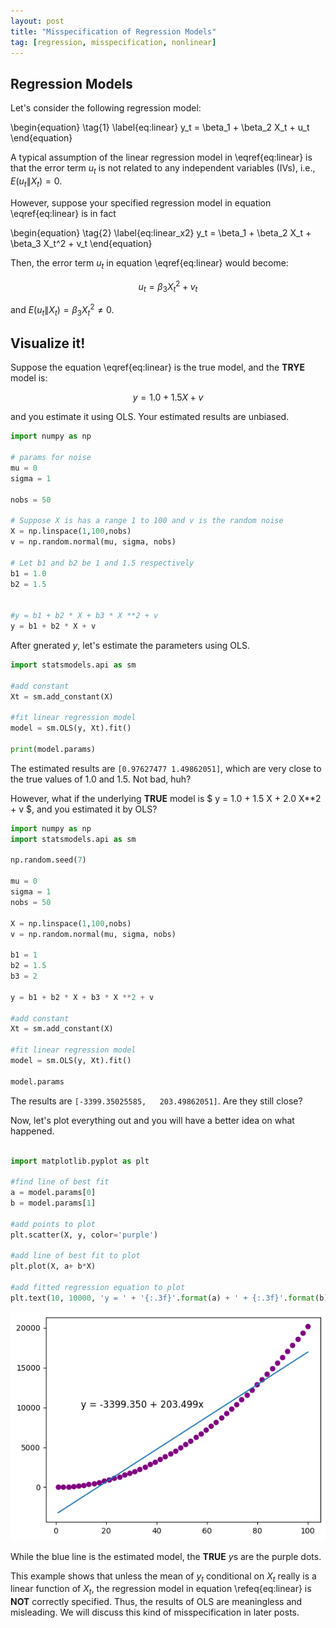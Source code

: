 ```yaml
---
layout: post
title: "Misspecification of Regression Models"
tag: [regression, misspecification, nonlinear]
---
```


## Regression Models

Let's consider the following regression model:

\begin{equation}
\tag{1}
\label{eq:linear}
y_t = \beta_1 + \beta_2 X_t + u_t
\end{equation}

A typical assumption of the linear regression model in \eqref{eq:linear} is that the error term $u_t$ is not related to any independent variables (IVs), i.e., $E(u_t \| X_t) = 0$.

However, suppose your specified regression model in equation \eqref{eq:linear} is in fact

\begin{equation}
\tag{2}
\label{eq:linear_x2}
y_t = \beta_1 + \beta_2 X_t + \beta_3 X_t^2 + v_t
\end{equation}

Then, the error term $u_t$ in equation \eqref{eq:linear} would become:

$$u_t = \beta_3 X_t^2 + v_t$$

and $E(u_t \| X_t) = \beta_3 X_t ^2 \neq 0$.

## Visualize it!

Suppose the equation \eqref{eq:linear} is the true model, and the **TRYE** model is:

$$ y = 1.0 + 1.5 X + v $$

and you estimate it using OLS. Your estimated results are unbiased.

```python
import numpy as np

# params for noise
mu = 0
sigma = 1

nobs = 50

# Suppose X is has a range 1 to 100 and v is the random noise
X = np.linspace(1,100,nobs)
v = np.random.normal(mu, sigma, nobs)

# Let b1 and b2 be 1 and 1.5 respectively
b1 = 1.0
b2 = 1.5


#y = b1 + b2 * X + b3 * X **2 + v
y = b1 + b2 * X + v

```

After gnerated $y$, let's estimate the parameters using OLS.

```python
import statsmodels.api as sm

#add constant
Xt = sm.add_constant(X)

#fit linear regression model
model = sm.OLS(y, Xt).fit()

print(model.params)

```

The estimated results are `[0.97627477 1.49862051]`, which are very close to the true values of 1.0 and 1.5. Not bad, huh?

However, what if the underlying **TRUE** model is $ y = 1.0 + 1.5 X + 2.0 X\*\*2 + v $, and you estimated it by OLS?

```python
import numpy as np
import statsmodels.api as sm

np.random.seed(7)

mu = 0
sigma = 1
nobs = 50

X = np.linspace(1,100,nobs)
v = np.random.normal(mu, sigma, nobs)

b1 = 1
b2 = 1.5
b3 = 2

y = b1 + b2 * X + b3 * X **2 + v

#add constant
Xt = sm.add_constant(X)

#fit linear regression model
model = sm.OLS(y, Xt).fit()

model.params
```

The results are `[-3399.35025585,   203.49862051]`. Are they still close?

Now, let's plot everything out and you will have a better idea on what happened.

```python

import matplotlib.pyplot as plt

#find line of best fit
a = model.params[0]
b = model.params[1]

#add points to plot
plt.scatter(X, y, color='purple')

#add line of best fit to plot
plt.plot(X, a+ b*X)

#add fitted regression equation to plot
plt.text(10, 10000, 'y = ' + '{:.3f}'.format(a) + ' + {:.3f}'.format(b) + 'x', size=12)

```

![The Plot](/assets/imgs/posts/2024-07-29-regression1.png)

While the blue line is the estimated model, the **TRUE** $y$s are the purple dots.

This example shows that unless the mean of $y_t$ conditional on $X_t$ really is a linear function of $X_t$, the regression model in equation \refeq{eq:linear} is **NOT** correctly specified. Thus, the results of OLS are meaningless and misleading. We will discuss this kind of misspecification in later posts.
